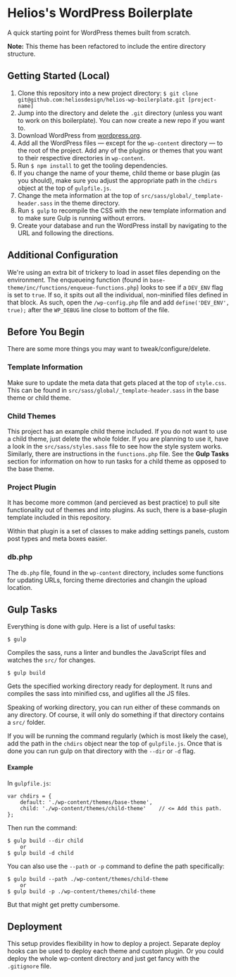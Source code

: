 # Helios's WordPress Boilerplate

A quick starting point for WordPress themes built from scratch.

**Note:** This theme has been refactored to include the entire directory structure.


## Getting Started (Local)

1. Clone this repository into a new project directory: `$ git clone git@github.com:heliosdesign/helios-wp-boilerplate.git [project-name]`
2. Jump into the directory and delete the `.git` directory (unless you want to work on this boilerplate). You can now create a new repo if you want to.
3. Download WordPress from [wordpress.org](https://wordpress.org).
4. Add all the WordPress files &mdash; except for the `wp-content` directory &mdash; to the root of the project. Add any of the plugins or themes that you want to their respective directories in `wp-content`.
5. Run `$ npm install` to get the tooling dependencies.
6. If you change the name of your theme, child theme or base plugin (as you should), make sure you adjust the appropriate path in the `chdirs` object at the top of `gulpfile.js`.
7. Change the meta information at the top of `src/sass/global/_template-header.sass` in the theme directory.
8. Run `$ gulp` to recompile the CSS with the new template information and to make sure Gulp is running without errors.
9. Create your database and run the WordPress install by navigating to the URL and following the directions.


## Additional Configuration

We're using an extra bit of trickery to load in asset files depending on the environment. The enqueueing function (found in `base-theme/inc/functions/enqueue-functions.php`) looks to see if a `DEV_ENV` flag is set to `true`. If so, it spits out all the individual, non-minified  files defined in that block. As such, open the `/wp-config.php` file and add `define('DEV_ENV', true);` after the `WP_DEBUG` line close to bottom of the file.


## Before You Begin

There are some more things you may want to tweak/configure/delete.

### Template Information

Make sure to update the meta data that gets placed at the top of `style.css`. This can be found in `src/sass/global/_template-header.sass` in the base theme or child theme.

### Child Themes

This project has an example child theme included. If you do not want to use a child theme, just delete the whole folder. If you are planning to use it, have a look in the `src/sass/styles.sass` file to see how the style system works. Similarly, there are instructions in the `functions.php` file. See the **Gulp Tasks** section for information on how to run tasks for a child theme as opposed to the base theme.

### Project Plugin

It has become more common (and percieved as best practice) to pull site functionality out of themes and into plugins. As such, there is a base-plugin template included in this repository.

Within that plugin is a set of classes to make adding settings panels, custom post types and meta boxes easier.


### db.php

The `db.php` file, found in the `wp-content` directory, includes some functions for updating URLs, forcing theme directories and changin the upload location.


## Gulp Tasks

Everything is done with gulp. Here is a list of useful tasks:

	$ gulp
	
Compiles the sass, runs a linter and bundles the JavaScript files and watches the `src/` for changes.

	$ gulp build
	
Gets the specified working directory ready for deployment. It runs and compiles the sass into minified css, and uglifies all the JS files.

Speaking of working directory, you can run either of these commands on any directory. Of course, it will only do something if that directory contains a `src/` folder.

If you will be running the command regularly (which is most likely the case), add the path in the `chdirs` object near the top of `gulpfile.js`. Once that is done you can run gulp on that directory with the `--dir` or `-d` flag.

#### Example
In `gulpfile.js`:

```
var chdirs = {
    default: './wp-content/themes/base-theme',
    child: './wp-content/themes/child-theme'    // <= Add this path.
};
```
Then run the command:

```
$ gulp build --dir child
    or
$ gulp build -d child
```
You can also use the `--path` or `-p` command to define the path specifically:

```
$ gulp build --path ./wp-content/themes/child-theme
    or
$ gulp build -p ./wp-content/themes/child-theme
```

But that might get pretty cumbersome.



## Deployment

This setup provides flexibility in how to deploy a project. Separate deploy hooks can be used to deploy each theme and custom plugin. Or you could deploy the whole wp-content directory and just get fancy with the `.gitignore` file.
